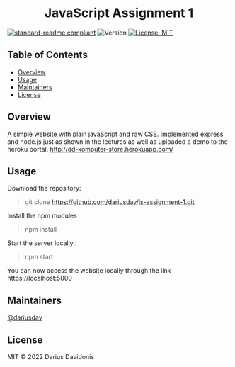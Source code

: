 <h1 align="center">JavaScript Assignment 1</h1>
<p align="center">
</p>

[![standard-readme compliant](https://img.shields.io/badge/standard--readme-OK-green.svg?style=flat-square)](https://github.com/RichardLitt/standard-readme)
  <img alt="Version" src="https://img.shields.io/badge/version-0.1-blue.svg?cacheSeconds=2592000" />
  <a href="#" target="_blank">
    <img alt="License: MIT" src="https://img.shields.io/badge/License-MIT-yellow.svg" />
  </a>


## Table of Contents
-  [Overview](#Overview)
-  [Usage](#Usage)
-  [Maintainers](#maintainers)
-  [License](#license)
## Overview
A simple website with plain javaScript and raw CSS. Implemented express and node.js just as shown in the lectures as well as uploaded a demo to the heroku portal.
http://dd-komputer-store.herokuapp.com/

## Usage

Download the repository:

> git clone https://github.com/dariusdav/js-assignment-1.git

Install the npm modules

> npm install

Start the server locally :

> npm start

You can now access the website locally through the link https://localhost:5000
## Maintainers

[@dariusdav](https://github.com/dariusdav)

## License

MIT © 2022  Darius Davidonis

